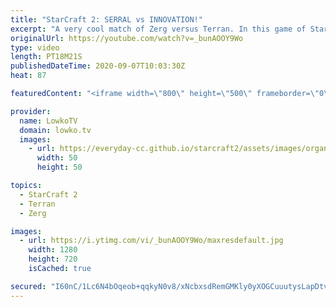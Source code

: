 ```yaml
---
title: "StarCraft 2: SERRAL vs INNOVATION!"
excerpt: "A very cool match of Zerg versus Terran. In this game of StarCraft 2 between Serral and INnoVation, we see both players taking a different approach than what we usually see in this matchup. Especially the Terran player decides to open up with what seems to be a new build order. It looks like a \"16 Marine"
originalUrl: https://youtube.com/watch?v=_bunAOOY9Wo
type: video
length: PT18M21S
publishedDateTime: 2020-09-07T10:03:30Z
heat: 87

featuredContent: "<iframe width=\"800\" height=\"500\" frameborder=\"0\" src=\"https://www.youtube.com/embed/_bunAOOY9Wo\" allow=\"accelerometer; autoplay; encrypted-media; gyroscope; picture-in-picture\" allowfullscreen></iframe>"

provider:
  name: LowkoTV
  domain: lowko.tv
  images:
    - url: https://everyday-cc.github.io/starcraft2/assets/images/organizations/lowko.tv-50x50.jpg
      width: 50
      height: 50

topics:
  - StarCraft 2
  - Terran
  - Zerg

images:
  - url: https://i.ytimg.com/vi/_bunAOOY9Wo/maxresdefault.jpg
    width: 1280
    height: 720
    isCached: true

secured: "I60nC/1Lc6N4bOqeob+qqkyN0v8/xNcbxsdRemGMKly0yXOGCuuutysLapDtvMUGCOFz9l91Zjqpj/uqUDWZ3Vkhc4NxCbyGoCvInOHpjPSe5QgVQ/CiNXyN8+QPTXLwEuOzsi0o0T8Fsou49LRboHDnJhqW037CWnu1E1Pp19KGzLQigGenqliKvzAuNxmaQzyHy8R1L1mPc3GhEmzoEwu+sFUxmXU8NGnKtQ1wIlJeusJk3BtwcrHQyC++eoQoxT5qi37/8fPK2UKNqJj0IxF2v6XsdVx/Z8Er+8Ultk1rbNhA5qZtCimwGtKPouJ2Ue+NPQjhKmbDnryOid9QU09DlgP7nnMg5oqYs0Nfo2eVfjx/5Z5cO0lvhSiG944Cm0WYr1PnZ2vErzv3E8oB4Q==;EQmHKVD6ng8X75qxNCmjjA=="
---
```


